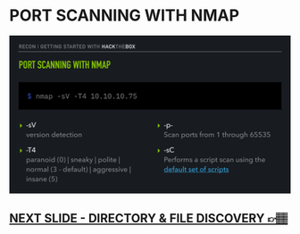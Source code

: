 # PORT SCANNING WITH NMAP

![Slide6](/assets_/slides6.jpg)

## [NEXT SLIDE  - DIRECTORY & FILE DISCOVERY 👉🏽](07-slide.md)
